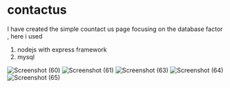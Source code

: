 # contactus

I have created the simple countact us page focusing on the database factor ,
here i used 
1. nodejs with express framework
2. mysql 

![Screenshot (60)](https://github.com/Rhythmgulati/contactus/assets/109156350/d4c94dc7-806a-4d42-8963-c548fc8434cc)
![Screenshot (61)](https://github.com/Rhythmgulati/contactus/assets/109156350/e91c777a-0c0e-4e18-a29a-62a2d96da102)
![Screenshot (63)](https://github.com/Rhythmgulati/contactus/assets/109156350/afcc4089-d4f2-407e-90fa-bc99cd1c95a4)
![Screenshot (64)](https://github.com/Rhythmgulati/contactus/assets/109156350/19f94702-ec7f-46d7-aa0a-69a4c88f8559)
![Screenshot (65)](https://github.com/Rhythmgulati/contactus/assets/109156350/d7fc8594-5f27-48d0-84dc-e86201e00055)
